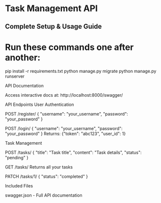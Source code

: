 # Task Management API

## Complete Setup & Usage Guide


# Run these commands one after another:
pip install -r requirements.txt
python manage.py migrate
python manage.py runserver

API Documentation

Access interactive docs at:
http://localhost:8000/swagger/

API Endpoints
User Authentication

POST /register/
{
  "username": "your_username",
  "password": "your_password"
}

POST /login/
{
  "username": "your_username",
  "password": "your_password"
}
Returns: {"token": "abc123", "user_id": 1}

Task Management

POST /tasks/
{
  "title": "Task title",
  "content": "Task details",
  "status": "pending"
}

GET /tasks/ 
Returns all your tasks

PATCH /tasks/1/
{
  "status": "completed"
}

Included Files

swagger.json - Full API documentation
